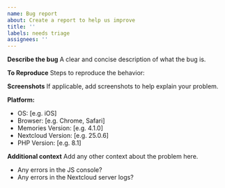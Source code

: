 ```yaml
---
name: Bug report
about: Create a report to help us improve
title: ''
labels: needs triage
assignees: ''
---
```


<!--

**🛑 READ THE FOLLOWING BEFORE YOU CONTINUE! 🛑**

All bug reports *must* follow the issue template below.

If it is a help request, you might want to try the [Discord community](https://discord.gg/7Dr9f9vNjJ) first.

Make the following items are true before filing a bug:

- You are using the latest version of the app.
- You tried and can replicate the bug.
- You have followed the [configuration steps](https://memories.gallery/config/).
- You have looked at the [troubleshooting](https://memories.gallery/troubleshooting/) documentation.
- You have searched the [open issues](https://github.com/pulsejet/memories/issues)

-->

**Describe the bug**
A clear and concise description of what the bug is.

**To Reproduce**
Steps to reproduce the behavior:

**Screenshots**
If applicable, add screenshots to help explain your problem.

**Platform:**

- OS: [e.g. iOS]
- Browser: [e.g. Chrome, Safari]
- Memories Version: [e.g. 4.1.0]
- Nextcloud Version: [e.g. 25.0.6]
- PHP Version: [e.g. 8.1]

**Additional context**
Add any other context about the problem here.

- Any errors in the JS console?
- Any errors in the Nextcloud server logs?
